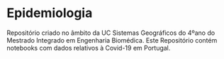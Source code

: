 # Epidemiologia

Repositório criado no âmbito da UC Sistemas Geográficos do 4ºano do Mestrado Integrado em Engenharia Biomédica.
Este Repositório contém notebooks com dados relativos à Covid-19 em Portugal.
